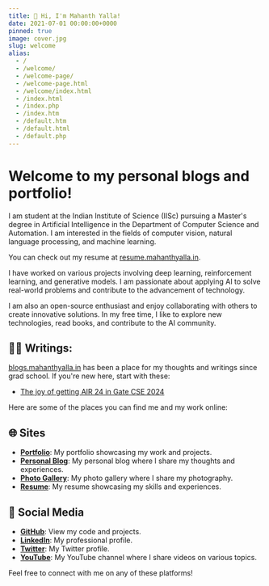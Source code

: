 ```yaml
---
title: 👋 Hi, I'm Mahanth Yalla!
date: 2021-07-01 00:00:00+0000
pinned: true
image: cover.jpg
slug: welcome
alias:
  - /
  - /welcome/
  - /welcome-page/
  - /welcome-page.html
  - /welcome/index.html
  - /index.html
  - /index.php
  - /index.htm
  - /default.htm
  - /default.html
  - /default.php
---
```



# Welcome to my personal blogs and portfolio!

I am student at the Indian Institute of Science (IISc) pursuing a Master's degree in Artificial Intelligence in the Department of Computer Science and Automation. I am interested in the fields of computer vision, natural language processing, and machine learning.

You can check out my resume at [resume.mahanthyalla.in](https://resume.mahanthyalla.in).

I have worked on various projects involving deep learning, reinforcement learning, and generative models. I am passionate about applying AI to solve real-world problems and contribute to the advancement of technology. 

I am also an open-source enthusiast and enjoy collaborating with others to create innovative solutions. In my free time, I like to explore new technologies, read books, and contribute to the AI community.


## ✍🏻 **Writings**:

[blogs.mahanthyalla.in](https://blogs.mahanthyalla.in) has been a place for my thoughts and writings since grad school. If you're new here, start with these:

* [The joy of getting AIR 24 in Gate CSE 2024](https://mahanthyalla.in/blog/the-joy-of-getting-air-24-in-gate-cse-2024/)

Here are some of the places you can find me and my work online:
## 🌐 **Sites**
- [**Portfolio**](https://mahanthyalla.in): My portfolio showcasing my work and projects.
- [**Personal Blog**](https://blogs.mahanthyalla.in): My personal blog where I share my thoughts and experiences.
- [**Photo Gallery**](https://photos.mahanthyalla.in): My photo gallery where I share my photography.
- [**Resume**](https://resume.mahanthyalla.in): My resume showcasing my skills and experiences.

## 📱 **Social Media**
- [**GitHub**](https://github.com/mahanth-maha): View my code and projects.
- [**LinkedIn**](https://www.linkedin.com/in/mahanth-maha/): My professional profile.
- [**Twitter**](https://twitter.com/mahanth_maha): My Twitter profile.
- [**YouTube**](https://www.youtube.com/@yallamahanth): My YouTube channel where I share videos on various topics.

Feel free to connect with me on any of these platforms!
